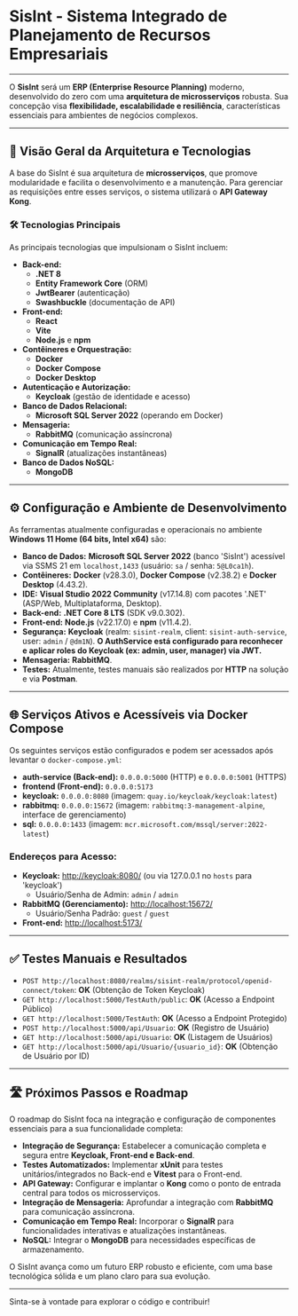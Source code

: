 # SisInt - Sistema Integrado de Planejamento de Recursos Empresariais

---

O **SisInt** será um **ERP (Enterprise Resource Planning)** moderno, desenvolvido do zero com uma **arquitetura de microsserviços** robusta. Sua concepção visa **flexibilidade, escalabilidade e resiliência**, características essenciais para ambientes de negócios complexos.

---

## 🚀 Visão Geral da Arquitetura e Tecnologias

A base do SisInt é sua arquitetura de **microsserviços**, que promove modularidade e facilita o desenvolvimento e a manutenção. Para gerenciar as requisições entre esses serviços, o sistema utilizará o **API Gateway Kong**.

### 🛠️ Tecnologias Principais

As principais tecnologias que impulsionam o SisInt incluem:

* **Back-end:**
    * **.NET 8**
    * **Entity Framework Core** (ORM)
    * **JwtBearer** (autenticação)
    * **Swashbuckle** (documentação de API)
* **Front-end:**
    * **React**
    * **Vite**
    * **Node.js** e **npm**
* **Contêineres e Orquestração:**
    * **Docker**
    * **Docker Compose**
    * **Docker Desktop**
* **Autenticação e Autorização:**
    * **Keycloak** (gestão de identidade e acesso)
* **Banco de Dados Relacional:**
    * **Microsoft SQL Server 2022** (operando em Docker)
* **Mensageria:**
    * **RabbitMQ** (comunicação assíncrona)
* **Comunicação em Tempo Real:**
    * **SignalR** (atualizações instantâneas)
* **Banco de Dados NoSQL:**
    * **MongoDB**

---

## ⚙️ Configuração e Ambiente de Desenvolvimento

As ferramentas atualmente configuradas e operacionais no ambiente **Windows 11 Home (64 bits, Intel x64)** são:

* **Banco de Dados:** **Microsoft SQL Server 2022** (banco 'SisInt') acessível via SSMS 21 em `localhost,1433` (usuário: `sa` / senha: `5@L0ca1h`).
* **Contêineres:** **Docker** (v28.3.0), **Docker Compose** (v2.38.2) e **Docker Desktop** (4.43.2).
* **IDE:** **Visual Studio 2022 Community** (v17.14.8) com pacotes '.NET' (ASP/Web, Multiplataforma, Desktop).
* **Back-end:** **.NET Core 8 LTS** (SDK v9.0.302).
* **Front-end:** **Node.js** (v22.17.0) e **npm** (v11.4.2).
* **Segurança:** **Keycloak** (realm: `sisint-realm`, client: `sisint-auth-service`, user: `admin` / `@dm1N`). **O AuthService está configurado para reconhecer e aplicar roles do Keycloak (ex: admin, user, manager) via JWT.**
* **Mensageria:** **RabbitMQ**.
* **Testes:** Atualmente, testes manuais são realizados por **HTTP** na solução e via **Postman**.

---

## 🌐 Serviços Ativos e Acessíveis via Docker Compose

Os seguintes serviços estão configurados e podem ser acessados após levantar o `docker-compose.yml`:

* **auth-service (Back-end):** `0.0.0.0:5000` (HTTP) e `0.0.0.0:5001` (HTTPS)
* **frontend (Front-end):** `0.0.0.0:5173`
* **keycloak:** `0.0.0.0:8080` (imagem: `quay.io/keycloak/keycloak:latest`)
* **rabbitmq:** `0.0.0.0:15672` (imagem: `rabbitmq:3-management-alpine`, interface de gerenciamento)
* **sql:** `0.0.0.0:1433` (imagem: `mcr.microsoft.com/mssql/server:2022-latest`)

### Endereços para Acesso:

* **Keycloak:** [http://keycloak:8080/](http://keycloak:8080/) (ou via 127.0.0.1 no `hosts` para 'keycloak')
    * Usuário/Senha de Admin: `admin` / `admin`
* **RabbitMQ (Gerenciamento):** [http://localhost:15672/](http://localhost:15672/)
    * Usuário/Senha Padrão: `guest` / `guest`
* **Front-end:** [http://localhost:5173/](http://localhost:5173/)

---

## ✅ Testes Manuais e Resultados

* `POST http://localhost:8080/realms/sisint-realm/protocol/openid-connect/token`: **OK** (Obtenção de Token Keycloak)
* `GET http://localhost:5000/TestAuth/public`: **OK** (Acesso a Endpoint Público)
* `GET http://localhost:5000/TestAuth`: **OK** (Acesso a Endpoint Protegido)
* `POST http://localhost:5000/api/Usuario`: **OK** (Registro de Usuário)
* `GET http://localhost:5000/api/Usuario`: **OK** (Listagem de Usuários)
* `GET http://localhost:5000/api/Usuario/{usuario_id}`: **OK** (Obtenção de Usuário por ID)

---

## 🛣️ Próximos Passos e Roadmap

O roadmap do SisInt foca na integração e configuração de componentes essenciais para a sua funcionalidade completa:

* **Integração de Segurança:** Estabelecer a comunicação completa e segura entre **Keycloak, Front-end e Back-end**.
* **Testes Automatizados:** Implementar **xUnit** para testes unitários/integrados no Back-end e **Vitest** para o Front-end.
* **API Gateway:** Configurar e implantar o **Kong** como o ponto de entrada central para todos os microsserviços.
* **Integração de Mensageria:** Aprofundar a integração com **RabbitMQ** para comunicação assíncrona.
* **Comunicação em Tempo Real:** Incorporar o **SignalR** para funcionalidades interativas e atualizações instantâneas.
* **NoSQL:** Integrar o **MongoDB** para necessidades específicas de armazenamento.

O SisInt avança como um futuro ERP robusto e eficiente, com uma base tecnológica sólida e um plano claro para sua evolução.

---

Sinta-se à vontade para explorar o código e contribuir!
